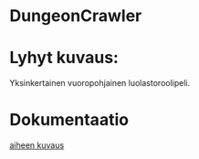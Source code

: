 # DungeonCrawler

# Lyhyt kuvaus:
Yksinkertainen vuoropohjainen luolastoroolipeli.

# Dokumentaatio
[aiheen kuvaus](dokumentaatio/aiheenKuvausJaRakenne.md)
